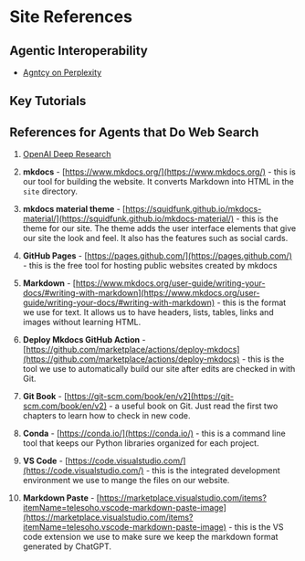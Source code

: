 # Site References

## Agentic Interoperability

* [Agntcy on Perplexity](https://www.perplexity.ai/search/agntcy-c.tl7VIyRK.c2F.27VxeCg)

## Key Tutorials

## 

## References for Agents that Do Web Search

1. [OpenAI Deep Research](https://help.openai.com/en/articles/10500283-deep-research-faq)

1. **mkdocs** - [https://www.mkdocs.org/](https://www.mkdocs.org/) - this is our tool for building the website.  It converts Markdown into HTML in the ```site``` directory.
2. **mkdocs material theme** - [https://squidfunk.github.io/mkdocs-material/](https://squidfunk.github.io/mkdocs-material/) - this is the theme for our site.  The theme adds the user interface elements that give our site the look and feel.  It also has the features such as social cards.
3. **GitHub Pages** - [https://pages.github.com/](https://pages.github.com/) - this is the free tool for hosting public websites created by mkdocs
4. **Markdown** - [https://www.mkdocs.org/user-guide/writing-your-docs/#writing-with-markdown](https://www.mkdocs.org/user-guide/writing-your-docs/#writing-with-markdown) - this is the format we use for text.  It allows us to have headers, lists, tables, links and images without learning HTML.
5. **Deploy Mkdocs GitHub Action** - [https://github.com/marketplace/actions/deploy-mkdocs](https://github.com/marketplace/actions/deploy-mkdocs) - this is the tool we use to automatically build our site after edits are checked in with Git.
6. **Git Book** - [https://git-scm.com/book/en/v2](https://git-scm.com/book/en/v2) - a useful book on Git.  Just read the first two chapters to learn how to check in new code.
7. **Conda** - [https://conda.io/](https://conda.io/) - this is a command line tool that keeps our Python libraries organized for each project.
8. **VS Code** - [https://code.visualstudio.com/](https://code.visualstudio.com/) - this is the integrated development environment we use to mange the files on our website.
9. **Markdown Paste** - [https://marketplace.visualstudio.com/items?itemName=telesoho.vscode-markdown-paste-image](https://marketplace.visualstudio.com/items?itemName=telesoho.vscode-markdown-paste-image) - this is the VS code extension we use to make sure we keep the markdown format generated by ChatGPT.
